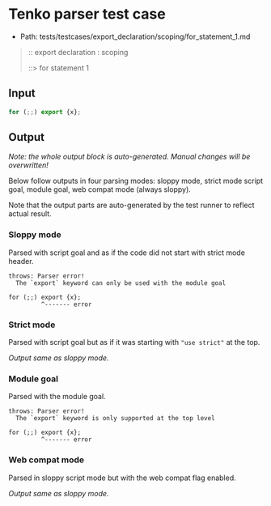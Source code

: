 # Tenko parser test case

- Path: tests/testcases/export_declaration/scoping/for_statement_1.md

> :: export declaration : scoping
>
> ::> for statement 1

## Input

`````js
for (;;) export {x};
`````

## Output

_Note: the whole output block is auto-generated. Manual changes will be overwritten!_

Below follow outputs in four parsing modes: sloppy mode, strict mode script goal, module goal, web compat mode (always sloppy).

Note that the output parts are auto-generated by the test runner to reflect actual result.

### Sloppy mode

Parsed with script goal and as if the code did not start with strict mode header.

`````
throws: Parser error!
  The `export` keyword can only be used with the module goal

for (;;) export {x};
         ^------- error
`````

### Strict mode

Parsed with script goal but as if it was starting with `"use strict"` at the top.

_Output same as sloppy mode._

### Module goal

Parsed with the module goal.

`````
throws: Parser error!
  The `export` keyword is only supported at the top level

for (;;) export {x};
         ^------- error
`````


### Web compat mode

Parsed in sloppy script mode but with the web compat flag enabled.

_Output same as sloppy mode._
